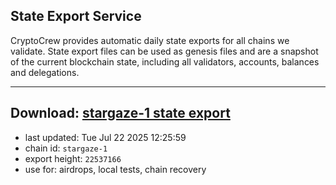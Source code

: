 ## State Export Service
CryptoCrew provides automatic daily state exports for all chains we validate. State export files can be used as genesis files and are a snapshot of the current blockchain state, including all validators, accounts, balances and delegations.

---
**Download: [stargaze-1 state export](https://dl-eu2.ccvalidators.com/SERVICE/stargaze/stargaze-1_export_22537166.json)**
---

- last updated: Tue Jul 22 2025 12:25:59
- chain id: `stargaze-1`
- export height: `22537166`
- use for: airdrops, local tests, chain recovery

